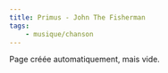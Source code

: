 ```yaml
---
title: Primus - John The Fisherman
tags:
    - musique/chanson
---
```


Page créée automatiquement, mais vide.
